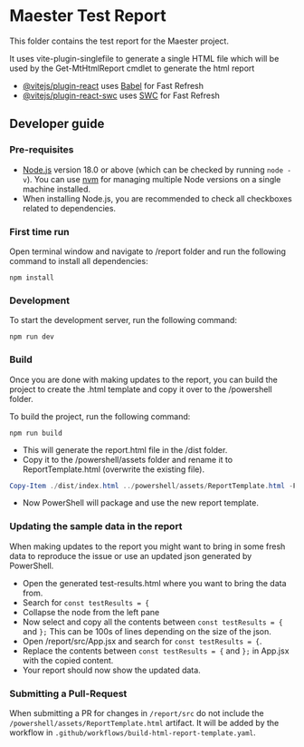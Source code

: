 # Maester Test Report

This folder contains the test report for the Maester project.

It uses vite-plugin-singlefile to generate a single HTML file which will be used by the Get-MtHtmlReport cmdlet to generate the html report

- [@vitejs/plugin-react](https://github.com/vitejs/vite-plugin-react/blob/main/packages/plugin-react/README.md) uses [Babel](https://babeljs.io/) for Fast Refresh
- [@vitejs/plugin-react-swc](https://github.com/vitejs/vite-plugin-react-swc) uses [SWC](https://swc.rs/) for Fast Refresh

## Developer guide

### Pre-requisites

- [Node.js](https://nodejs.org/en/download/) version 18.0 or above (which can be checked by running `node -v`). You can use [nvm](https://github.com/nvm-sh/nvm) for managing multiple Node versions on a single machine installed.
- When installing Node.js, you are recommended to check all checkboxes related to dependencies.

### First time run

Open terminal window and navigate to /report folder and run the following command to install all dependencies:

```
npm install
```

### Development

To start the development server, run the following command:

```
npm run dev
```

### Build

Once you are done with making updates to the report, you can build the project to create the .html template and copy it over to the /powershell folder.

To build the project, run the following command:

```
npm run build
```

- This will generate the report.html file in the /dist folder.
- Copy it to the /powershell/assets folder and rename it to ReportTemplate.html (overwrite the existing file).
```powershell
Copy-Item ./dist/index.html ../powershell/assets/ReportTemplate.html -Force
```
- Now PowerShell will package and use the new report template.

### Updating the sample data in the report

When making updates to the report you might want to bring in some fresh data to reproduce the issue or use an updated json generated by PowerShell.

- Open the generated test-results.html where you want to bring the data from.
- Search for `const testResults = {`
- Collapse the node from the left pane
- Now select and copy all the contents between `const testResults = {` and `};` This can be 100s of lines depending on the size of the json.
- Open /report/src/App.jsx and search for `const testResults = {`.
- Replace the contents between `const testResults = {` and `};` in App.jsx with the copied content.
- Your report should now show the updated data.

### Submitting a Pull-Request

When submitting a PR for changes in `/report/src` do not include the `/powershell/assets/ReportTemplate.html` artifact. It will be added by the workflow in 
`.github/workflows/build-html-report-template.yaml`.

 
